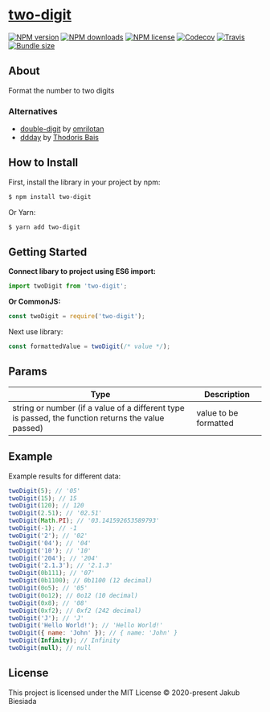 # [two-digit](https://github.com/JB1905/two-digit)

[![NPM version](https://img.shields.io/npm/v/two-digit?style=flat-square)](https://www.npmjs.com/package/two-digit)
[![NPM downloads](https://img.shields.io/npm/dm/two-digit?style=flat-square)](https://www.npmjs.com/package/two-digit)
[![NPM license](https://img.shields.io/npm/l/two-digit?style=flat-square)](https://www.npmjs.com/package/two-digit)
[![Codecov](https://img.shields.io/codecov/c/github/JB1905/two-digit?style=flat-square)](https://codecov.io/gh/JB1905/two-digit)
[![Travis](https://img.shields.io/travis/JB1905/two-digit/master?style=flat-square)](https://travis-ci.org/JB1905/two-digit)
[![Bundle size](https://img.shields.io/bundlephobia/min/two-digit?style=flat-square)](https://bundlephobia.com/result?p=two-digit)

## About

Format the number to two digits

### Alternatives

- [double-digit](https://github.com/omrilotan/mono/tree/master/packages/double-digit/) by [omrilotan](https://github.com/omrilotan/)
- [ddday](https://github.com/thodorisbais/ddday/) by [Thodoris Bais](https://github.com/thodorisbais/)

## How to Install

First, install the library in your project by npm:

```sh
$ npm install two-digit
```

Or Yarn:

```sh
$ yarn add two-digit
```

## Getting Started

**Connect libary to project using ES6 import:**

```js
import twoDigit from 'two-digit';
```

**Or CommonJS:**

```js
const twoDigit = require('two-digit');
```

Next use library:

```js
const formattedValue = twoDigit(/* value */);
```

## Params

| Type                                                                                               | Description           |
| -------------------------------------------------------------------------------------------------- | --------------------- |
| string or number (if a value of a different type is passed, the function returns the value passed) | value to be formatted |

## Example

Example results for different data:

```js
twoDigit(5); // '05'
twoDigit(15); // 15
twoDigit(120); // 120
twoDigit(2.51); // '02.51'
twoDigit(Math.PI); // '03.141592653589793'
twoDigit(-1); // -1
twoDigit('2'); // '02'
twoDigit('04'); // '04'
twoDigit('10'); // '10'
twoDigit('204'); // '204'
twoDigit('2.1.3'); // '2.1.3'
twoDigit(0b111); // '07'
twoDigit(0b1100); // 0b1100 (12 decimal)
twoDigit(0o5); // '05'
twoDigit(0o12); // 0o12 (10 decimal)
twoDigit(0x8); // '08'
twoDigit(0xf2); // 0xf2 (242 decimal)
twoDigit('J'); // 'J'
twoDigit('Hello World!'); // 'Hello World!'
twoDigit({ name: 'John' }); // { name: 'John' }
twoDigit(Infinity); // Infinity
twoDigit(null); // null
```

## License

This project is licensed under the MIT License © 2020-present Jakub Biesiada
